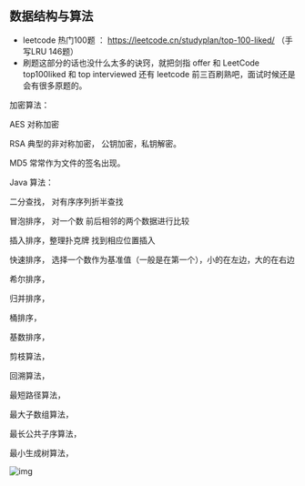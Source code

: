 

## 数据结构与算法

- leetcode 热门100题 ：  https://leetcode.cn/studyplan/top-100-liked/  （手写LRU  146题）
- 刷题这部分的话也没什么太多的诀窍，就把剑指 offer 和 LeetCode top100liked 和 top interviewed 还有 leetcode 前三百刷熟吧，面试时候还是会有很多原题的。





加密算法：

AES  对称加密

RSA  典型的非对称加密， 公钥加密，私钥解密。

MD5 常常作为文件的签名出现。





Java 算法：

二分查找， 对有序序列折半查找

冒泡排序， 对一个数 前后相邻的两个数据进行比较

插入排序，整理扑克牌 找到相应位置插入

快速排序， 选择一个数作为基准值（一般是在第一个），小的在左边，大的在右边

希尔排序， 

归并排序， 

桶排序， 

基数排序， 

剪枝算法， 

回溯算法， 

最短路径算法， 

最大子数组算法， 

最长公共子序算法， 

最小生成树算法， 





![img](https://cdn.jsdelivr.net/gh/houyaogit/Pictures@master/PicGo/1635907986310-0a30166d-6fce-479a-a735-2aa78a0931fb.png)